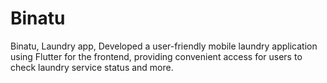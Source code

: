 # Binatu
Binatu, Laundry app, Developed a user-friendly mobile laundry application using Flutter for the frontend, providing convenient access for users to check laundry service status and more.
